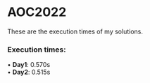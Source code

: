 # AOC2022
These are the execution times of my solutions.
### Execution times:
• <b>Day1</b>: 0.570s<br>
• <b>Day2</b>: 0.515s<br>
